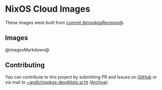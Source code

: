 # NixOS Cloud Images

These images were built from [commit @nixpkgsRevision@](https://github.com/nixos/nixpkgs/tree/@nixpkgsRevision@).

## Images

@imagesMarkdown@


## Contributing

You can contribute to this project by submitting PR and Issues on
[GitHub](https://github.com/andir/nixos.cloud) or via mail to
[~andir/nixpkgs-dev@lists.sr.ht](mailto:~andir/nixpkgs-dev@lists.sr.ht)
([Archive](https://lists.sr.ht/~andir/nixpkgs-dev)).
